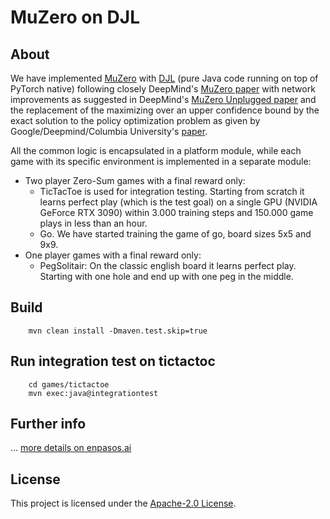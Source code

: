 # MuZero on DJL

## About

We have implemented [MuZero](https://deepmind.com/blog/article/muzero-mastering-go-chess-shogi-and-atari-without-rules)
with [DJL](https://djl.ai/) (pure Java code running on top of PyTorch native) following closely
DeepMind's [MuZero paper](https://www.nature.com/articles/s41586-020-03051-4) with network improvements as suggested in
DeepMind's [MuZero Unplugged paper](https://arxiv.org/abs/2104.06294) and the replacement of the maximizing over an
upper confidence bound by the exact solution to the policy optimization problem as given by Google/Deepmind/Columbia
University's [paper](http://proceedings.mlr.press/v119/grill20a.html).

All the common logic is encapsulated in a platform module, while each game with its specific environment is
implemented in a separate module:

* Two player Zero-Sum games with a final reward only:
  * TicTacToe is used for integration testing. Starting from scratch it learns perfect play (which is the test goal) on a single GPU (NVIDIA GeForce RTX 3090) within 3.000 training steps and 150.000 game plays in less than an hour.
  * Go. We have started training the game of go, board sizes 5x5 and 9x9.
* One player games with a final reward only:
  * PegSolitair: On the classic english board it learns perfect play. Starting with one hole and end up with one peg in the middle.

## Build

```
    mvn clean install -Dmaven.test.skip=true
```

## Run integration test on tictactoc

``` 
    cd games/tictactoe
    mvn exec:java@integrationtest
```


## Further info

... [more details on enpasos.ai](https://enpasos.ai/)

## License

This project is licensed under the [Apache-2.0 License](platform/LICENSE).
